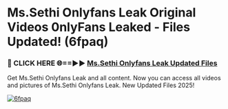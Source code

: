 # Ms.Sethi Onlyfans Leak Original Videos 0nlyFans Leaked - Files Updated! (6fpaq)

<h3>🔴 CLICK HERE 🌐==►► <a href="https://tinyurl.com/4seja8ks" rel="nofollow">Ms.Sethi Onlyfans Leak Updated Files</a></h3>

Get Ms.Sethi Onlyfans Leak and all content. Now you can access all videos and pictures of Ms.Sethi Onlyfans Leak. New Updated Files 2025!

[![6fpaq](https://i.imgur.com/EWjZXRe.gif)](https://tinyurl.com/4seja8ks)
